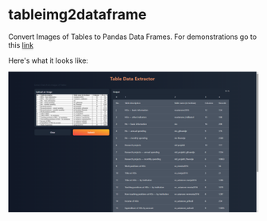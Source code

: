 # tableimg2dataframe
Convert Images of Tables to Pandas Data Frames. For demonstrations go to this [link](https://img2df.herokuapp.com/)

Here's what it looks like:

<img src='https://github.com/iamzehan/tableimg2dataframe/blob/main/examples/Screenshot%20(92).png'>
